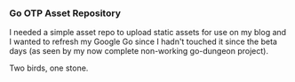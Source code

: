 ### Go OTP Asset Repository
I needed a simple asset repo to upload static assets for use on my blog and I wanted to refresh my Google Go since I hadn't touched it since the beta days (as seen by my now complete non-working go-dungeon project).

Two birds, one stone.

